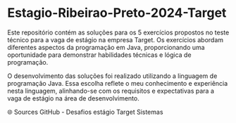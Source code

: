
# Estagio-Ribeirao-Preto-2024-Target
Este repositório contém as soluções para os 5 exercícios propostos no teste técnico para a vaga de estágio na empresa Target. Os exercícios abordam diferentes aspectos da programação em Java, proporcionando uma oportunidade para demonstrar habilidades técnicas e lógica de programação.

O desenvolvimento das soluções foi realizado utilizando a linguagem de programação Java. Essa escolha reflete o meu conhecimento e experiência nesta linguagem, alinhando-se com os requisitos e expectativas para a vaga de estágio na área de desenvolvimento.

🌐 Sources
GitHub - Desafios estágio Target Sistemas

